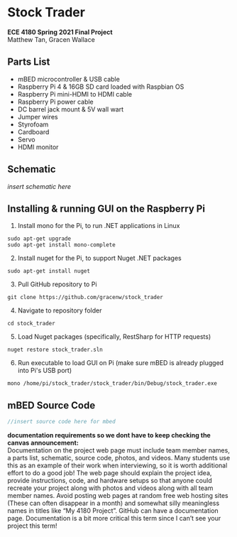 # Stock Trader
__ECE 4180 Spring 2021 Final Project__  
Matthew Tan, Gracen Wallace  

## Parts List
* mBED microcontroller & USB cable
* Raspberry Pi 4 & 16GB SD card loaded with Raspbian OS
* Raspberry Pi mini-HDMI to HDMI cable
* Raspberry Pi power cable
* DC barrel jack mount & 5V wall wart
* Jumper wires
* Styrofoam
* Cardboard
* Servo
* HDMI monitor

## Schematic
_insert schematic here_  

## Installing & running GUI on the Raspberry Pi  
1. Install mono for the Pi, to run .NET applications in Linux  
```
sudo apt-get upgrade  
sudo apt-get install mono-complete
```
2. Install nuget for the Pi, to support Nuget .NET packages  
```
sudo apt-get install nuget
```
3. Pull GitHub repository to Pi  
```
git clone https://github.com/gracenw/stock_trader
```
4. Navigate to repository folder  
```
cd stock_trader
```
5. Load Nuget packages (specifically, RestSharp for HTTP requests)  
```
nuget restore stock_trader.sln  
```
6. Run executable to load GUI on Pi (make sure mBED is already plugged into Pi's USB port)
```
mono /home/pi/stock_trader/stock_trader/bin/Debug/stock_trader.exe
```

## mBED Source Code
```c
//insert source code here for mbed
```

__documentation requirements so we dont have to keep checking the canvas announcement:__  
Documentation on the project web page must include team member names, a parts list, schematic, source code, photos, and videos. Many students use this as an example of their work when interviewing, so it is worth additional effort to do a good job! The web page should explain the project idea, provide instructions, code, and hardware setups so that anyone could recreate your project along with photos and videos along with all team member names. Avoid posting web pages at random free web hosting sites (These can often disappear in a month) and somewhat silly meaningless names in titles like “My 4180 Project”. GitHub can have a documentation page. Documentation is a bit more critical this term since I can’t see your project this term!
